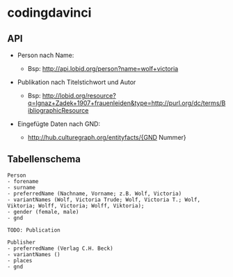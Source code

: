 codingdavinci
=============

## API ##
- Person nach Name:
	- Bsp: http://api.lobid.org/person?name=wolf+victoria
- Publikation nach Titelstichwort und Autor
	- Bsp: http://lobid.org/resource?q=Ignaz+Zadek+1907+frauenleiden&type=http://purl.org/dc/terms/BibliographicResource

- Eingefügte Daten nach GND:
 	- http://hub.culturegraph.org/entityfacts/{GND Nummer}
 
## Tabellenschema ##

    Person
    - forename
    - surname
    - preferredName (Nachname, Vorname; z.B. Wolf, Victoria)
    - variantNames (Wolf, Victoria Trude; Wolf, Victoria T.; Wolf, Viktoria; Wolff, Victoria; Wolff, Viktoria);
    - gender (female, male)
    - gnd

    TODO: Publication

    Publisher
    - preferredName (Verlag C.H. Beck)
    - variantNames ()
    - places
    - gnd
